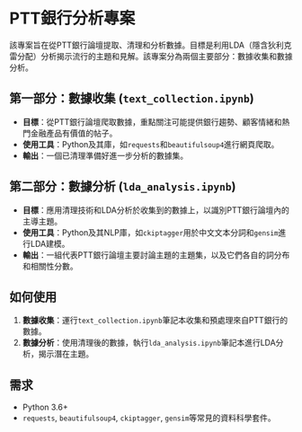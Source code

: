 
# PTT銀行分析專案

該專案旨在從PTT銀行論壇提取、清理和分析數據。目標是利用LDA（隱含狄利克雷分配）分析揭示流行的主題和見解。該專案分為兩個主要部分：數據收集和數據分析。

## 第一部分：數據收集 (`text_collection.ipynb`)

- **目標**：從PTT銀行論壇爬取數據，重點關注可能提供銀行趨勢、顧客情緒和熱門金融產品有價值的帖子。
- **使用工具**：Python及其庫，如`requests`和`beautifulsoup4`進行網頁爬取。
- **輸出**：一個已清理準備好進一步分析的數據集。

## 第二部分：數據分析 (`lda_analysis.ipynb`)

- **目標**：應用清理技術和LDA分析於收集到的數據上，以識別PTT銀行論壇內的主導主題。
- **使用工具**：Python及其NLP庫，如`ckiptagger`用於中文文本分詞和`gensim`進行LDA建模。
- **輸出**：一組代表PTT銀行論壇主要討論主題的主題集，以及它們各自的詞分布和相關性分數。

## 如何使用

1. **數據收集**：運行`text_collection.ipynb`筆記本收集和預處理來自PTT銀行的數據。
2. **數據分析**：使用清理後的數據，執行`lda_analysis.ipynb`筆記本進行LDA分析，揭示潛在主題。

## 需求

- Python 3.6+
- `requests`, `beautifulsoup4`, `ckiptagger`, `gensim`等常見的資料科學套件。

